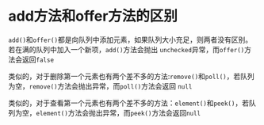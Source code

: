 # add方法和offer方法的区别
`add()`和`offer()`都是向队列中添加元素，如果队列大小充足，则两者没有区别。
若在满的队列中加入一个新项，`add()`方法会抛出 `unchecked`异常，而`offer()`方法会返回`false`


类似的，对于删除第一个元素也有两个差不多的方法:`remove()`和`poll()`，若队列为空，`remove()`方法会抛出异常，而`poll()`方法会返回 `null`

类似的，对于查看第一个元素也有两个差不多的方法：`element()`和`peek()`，若队列为空，`element()`方法会抛出异常，而`peek()`方法会返回`null`
